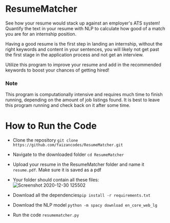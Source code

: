 # ResumeMatcher
See how your resume would stack up against an employer's ATS system! Quantify the text in your resume with NLP to calculate how good of a match you are for an internship position.

Having a good resume is the first step in landing an internship, without the right keywords and content in your sentences, you will likely not get past the first stage in the application process and not get an interview.

Utilize this program to improve your resume and add in the recommended keywords to boost your chances of getting hired!

### Note
This program is computationally intensive and requires much time to finish running, depending on the amount of job listings found. It is best to leave this program running and check back on it after some time.

# How to Run the Code
  - Clone the repository `git clone https://github.com/faizancodes/ResumeMatcher.git`
  
  - Navigate to the downloaded folder `cd ResumeMatcher`
  
  - Upload your resume in the ResumeMatcher folder and name it `resume.pdf`. Make sure it is saved as a pdf

  - Your folder should contain all these files:
  ![Screenshot 2020-12-30 125502](https://user-images.githubusercontent.com/43652410/103371757-46520280-4a9e-11eb-911e-e2c59b1e94c2.png)


  - Download all the dependencies`pip install -r requirements.txt`

  - Download the NLP model `python -m spacy download en_core_web_lg`  
  
  - Run the code `resumematcher.py`
